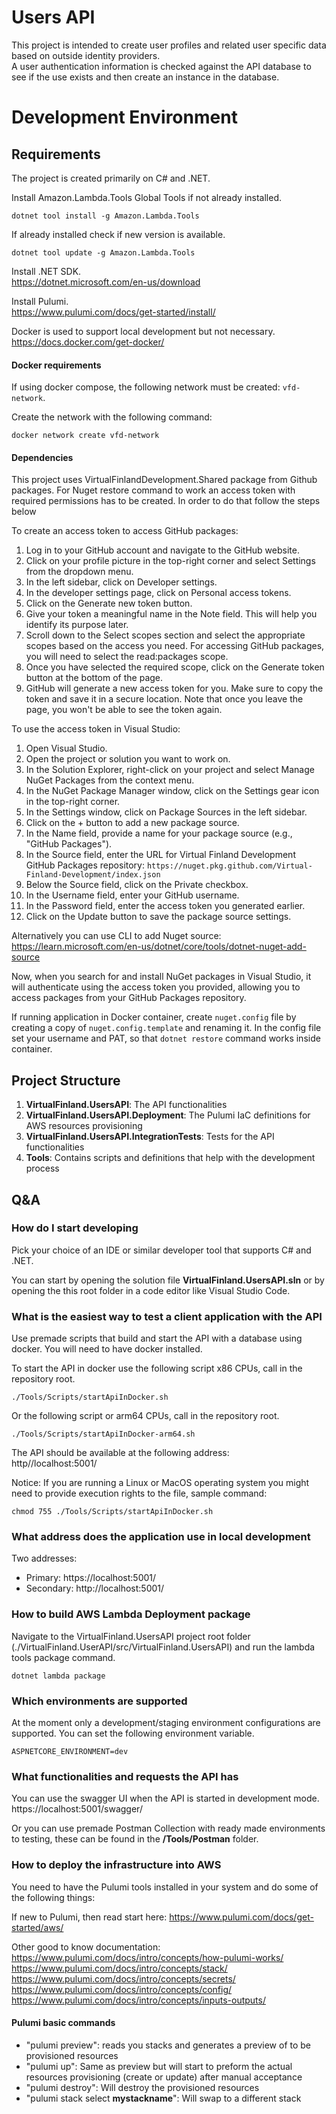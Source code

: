 # Users API

This project is intended to create user profiles and related user specific data based on outside identity providers.  
A user authentication information is checked against the API database to see if the use exists and then create an instance in the database.

# Development Environment

## Requirements

The project is created primarily on C# and .NET.

Install Amazon.Lambda.Tools Global Tools if not already installed.

```
dotnet tool install -g Amazon.Lambda.Tools
```

If already installed check if new version is available.

```
dotnet tool update -g Amazon.Lambda.Tools
```

Install .NET SDK.  
https://dotnet.microsoft.com/en-us/download

Install Pulumi.  
https://www.pulumi.com/docs/get-started/install/

Docker is used to support local development but not necessary.  
https://docs.docker.com/get-docker/

#### Docker requirements

If using docker compose, the following network must be created: `vfd-network`.

Create the network with the following command:

```
docker network create vfd-network
```
#### Dependencies

This project uses VirtualFinlandDevelopment.Shared package from Github packages. For Nuget restore command to work an access token with required permissions
has to be created. In order to do that follow the steps below

To create an access token to access GitHub packages:

1. Log in to your GitHub account and navigate to the GitHub website.
2. Click on your profile picture in the top-right corner and select Settings from the dropdown menu.
3. In the left sidebar, click on Developer settings.
4. In the developer settings page, click on Personal access tokens.
5. Click on the Generate new token button.
6. Give your token a meaningful name in the Note field. This will help you identify its purpose later.
7. Scroll down to the Select scopes section and select the appropriate scopes based on the access you need. For accessing GitHub packages,
   you will need to select the read:packages scope.
8. Once you have selected the required scope, click on the Generate token button at the bottom of the page.
9. GitHub will generate a new access token for you. Make sure to copy the token and save it in a secure location. 
Note that once you leave the page, you won't be able to see the token again.

To use the access token in Visual Studio:

1. Open Visual Studio.
2. Open the project or solution you want to work on.
3. In the Solution Explorer, right-click on your project and select Manage NuGet Packages from the context menu.
4. In the NuGet Package Manager window, click on the Settings gear icon in the top-right corner.
5. In the Settings window, click on Package Sources in the left sidebar.
6. Click on the + button to add a new package source.
7. In the Name field, provide a name for your package source (e.g., "GitHub Packages").
8. In the Source field, enter the URL for Virtual Finland Development GitHub Packages repository: `https://nuget.pkg.github.com/Virtual-Finland-Development/index.json`
9. Below the Source field, click on the Private checkbox.
10. In the Username field, enter your GitHub username.
11. In the Password field, enter the access token you generated earlier.
12. Click on the Update button to save the package source settings.

Alternatively you can use CLI to add Nuget source:
https://learn.microsoft.com/en-us/dotnet/core/tools/dotnet-nuget-add-source

Now, when you search for and install NuGet packages in Visual Studio, it will authenticate using the access token you provided, allowing
you to access packages from your GitHub Packages repository.

If running application in Docker container, create `nuget.config` file by creating a copy of `nuget.config.template` and renaming it. In the config file 
set your username and PAT, so that `dotnet restore` command works inside container. 

## Project Structure

1. **VirtualFinland.UsersAPI**: The API functionalities
2. **VirtualFinland.UsersAPI.Deployment**: The Pulumi IaC definitions for AWS resources provisioning
3. **VirtualFinland.UsersAPI.IntegrationTests**: Tests for the API functionalities
4. **Tools**: Contains scripts and definitions that help with the development process

## Q&A

### How do I start developing

Pick your choice of an IDE or similar developer tool that supports C# and .NET.

You can start by opening the solution file **VirtualFinland.UsersAPI.sln** or by opening the this root folder in a code editor like Visual Studio Code.

### What is the easiest way to test a client application with the API

Use premade scripts that build and start the API with a database using docker. You will need to have docker installed.

To start the API in docker use the following script x86 CPUs, call in the repository root.

```
./Tools/Scripts/startApiInDocker.sh
```

Or the following script or arm64 CPUs, call in the repository root.

```
./Tools/Scripts/startApiInDocker-arm64.sh
```

The API should be available at the following address:  
http//localhost:5001/

Notice: If you are running a Linux or MacOS operating system you might need to provide execution rights to the file, sample command:

```
chmod 755 ./Tools/Scripts/startApiInDocker.sh
```

### What address does the application use in local development

Two addresses:

- Primary: https://localhost:5001/
- Secondary: http://localhost:5001/

### How to build AWS Lambda Deployment package

Navigate to the VirtualFinland.UsersAPI project root folder (./VirtualFinland.UserAPI/src/VirtualFinland.UsersAPI) and run the lambda tools package command.

```
dotnet lambda package
```

### Which environments are supported

At the moment only a development/staging environment configurations are supported. You can set the following environment variable.

```
ASPNETCORE_ENVIRONMENT=dev
```

### What functionalities and requests the API has

You can use the swagger UI when the API is started in development mode.
https://localhost:5001/swagger/

Or you can use premade Postman Collection with ready made environments to testing, these can be found in the **/Tools/Postman** folder.

### How to deploy the infrastructure into AWS

You need to have the Pulumi tools installed in your system and do some of the following things:

If new to Pulumi, then read start here: https://www.pulumi.com/docs/get-started/aws/

Other good to know documentation:  
https://www.pulumi.com/docs/intro/concepts/how-pulumi-works/  
https://www.pulumi.com/docs/intro/concepts/stack/  
https://www.pulumi.com/docs/intro/concepts/secrets/  
https://www.pulumi.com/docs/intro/concepts/config/  
https://www.pulumi.com/docs/intro/concepts/inputs-outputs/

#### Pulumi basic commands

- "pulumi preview": reads you stacks and generates a preview of to be provisioned resources
- "pulumi up": Same as preview but will start to preform the actual resources provisioning (create or update) after manual acceptance
- "pulumi destroy": Will destroy the provisioned resources
- "pulumi stack select **mystackname**": Will swap to a different stack
